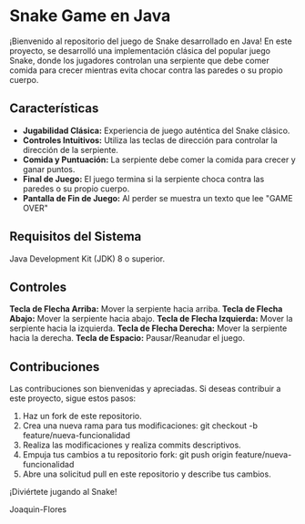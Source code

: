 # Snake Game en Java
¡Bienvenido al repositorio del juego de Snake desarrollado en Java! En este proyecto, se desarrolló una implementación clásica del popular juego Snake, donde los jugadores controlan una serpiente que debe comer comida para crecer mientras evita chocar contra las paredes o su propio cuerpo.

## Características
- **Jugabilidad Clásica:** Experiencia de juego auténtica del Snake clásico.
- **Controles Intuitivos:** Utiliza las teclas de dirección para controlar la dirección de la serpiente.
- **Comida y Puntuación:** La serpiente debe comer la comida para crecer y ganar puntos.
- **Final de Juego:** El juego termina si la serpiente choca contra las paredes o su propio cuerpo.
- **Pantalla de Fin de Juego:** Al perder se muestra un texto que lee "GAME OVER"

## Requisitos del Sistema
Java Development Kit (JDK) 8 o superior.

## Controles
**Tecla de Flecha Arriba:** Mover la serpiente hacia arriba.
**Tecla de Flecha Abajo:** Mover la serpiente hacia abajo.
**Tecla de Flecha Izquierda:** Mover la serpiente hacia la izquierda.
**Tecla de Flecha Derecha:** Mover la serpiente hacia la derecha.
**Tecla de Espacio:** Pausar/Reanudar el juego.

## Contribuciones
Las contribuciones son bienvenidas y apreciadas. Si deseas contribuir a este proyecto, sigue estos pasos:

1. Haz un fork de este repositorio.
2. Crea una nueva rama para tus modificaciones: git checkout -b feature/nueva-funcionalidad
3. Realiza las modificaciones y realiza commits descriptivos.
4. Empuja tus cambios a tu repositorio fork: git push origin feature/nueva-funcionalidad
5. Abre una solicitud pull en este repositorio y describe tus cambios.

¡Diviértete jugando al Snake!

Joaquin-Flores